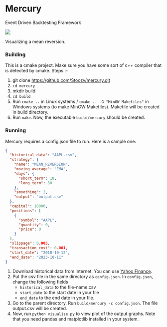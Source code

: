 # Mercury

Event Driven Backtesting Framework

![](snapshot.png)

Visualizing a mean reversion.

### Building

This is a cmake project. Make sure you have some sort of c++ compiler that is detected by cmake.
Steps :-
1. git clone https://github.com/Stoozy/mercury.git
2. `cd mercury`
3. mkdir build
4. `cd build`
5. Run `cmake ..` in Linux systems / `cmake .. -G "MinGW Makefiles"` in Windows systems (to make MinGW Makefiles). Makefile will be created in build directory.
6. Run `make`. Now, the executable `build/mercury` should be created.

### Running

Mercury requires a config.json file to run. Here is a sample one:

```json
{
  "historical_data": "AAPL.csv",
  "strategy": {
    "name": "MEAN_REVERSION",
    "moving_average": "EMA",
    "days": {
      "short_term": 10,
      "long_term": 30
    },
    "smoothing": 2,
    "output": "output.csv"
  },
  "capital": 10000,
  "positions": [
    {
      "symbol": "AAPL",
      "quantity": 0,
      "price": 0
    }
  ],
  "slippage": 0.005,
  "transaction_cost": 0.001,
  "start_date": "2018-10-12",
  "end_date": "2023-10-11"
}
```

1. Download historical data from internet. You can use [Yahoo Finance](https://finance.yahoo.com/quote/AAPL/history).
2. Put the csv file in the same directory as `config.json`. In `config.json`, change the following fields
     - `historical_data` to the file-name.csv
     - `start_date` to the start date in your file
     - `end_date` to the end date in your file.
3. Go to the parent directory. Run `build/mercury -c config.json`. The file output.csv will be created.
4. Now, run `python visualize.py` to view plot of the output graphs. Note that you need pandas and matplotlib installed in your system.
